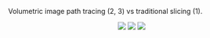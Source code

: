 Volumetric image path tracing (2, 3) vs traditional slicing (1). 
<p align="center">
  <img src="https://raw.githubusercontent.com/ReubenJCarter/VolumetricRenderer/master/web/img/img1.JPG"/>
  <img src="https://raw.githubusercontent.com/ReubenJCarter/VolumetricRenderer/master/web/img/img2.JPG"/>
  <img src="https://raw.githubusercontent.com/ReubenJCarter/VolumetricRenderer/master/web/img/img3.JPG"/>
</p>